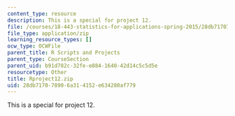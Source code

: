 ```yaml
---
content_type: resource
description: This is a special for project 12.
file: /courses/18-443-statistics-for-applications-spring-2015/28db717078906a314152e634280af779_Rproject12.zip
file_type: application/zip
learning_resource_types: []
ocw_type: OCWFile
parent_title: R Scripts and Projects
parent_type: CourseSection
parent_uid: b91d782c-32fe-e884-1640-42d14c5c5d5e
resourcetype: Other
title: Rproject12.zip
uid: 28db7170-7890-6a31-4152-e634280af779
---
```

This is a special for project 12.

